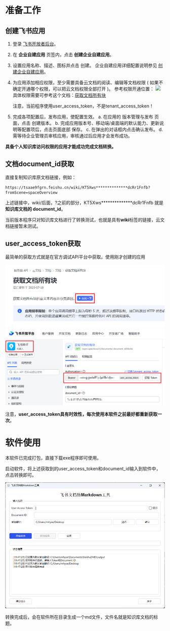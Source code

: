 # 准备工作
## 创建飞书应用
1. 登录 [飞书开放者后台](https://open.feishu.cn/app)。
2. 在 **企业自建应用** 页签内，点击 **创建企业自建应用**。
3. 设置应用名称、描述、图标并点击 创建。
企业自建应用详细配置说明参见 [创建企业自建应用](https://open.larkoffice.com/document/develop-process/self-built-application-development-process#a0a7f6b0)。
4. 为应用添加相应权限，至少需要具备云文档的阅读、编辑等文档权限 ( 如果不确定开通哪个权限，可以把云文档权限全部打开 )。
   参考权限开通位置：
   ![](./screenShot/权限.png)
   具体权限需要可参考这个文档：[获取文档所有块](https://open.feishu.cn/document/server-docs/docs/docs/docx-v1/document/list)

   注意，当前程序使用user_access_token，不是tenant_access_token！
5. 完成各项配置后，发布应用，使配置生效。
    a. 在应用的 版本管理与发布 页面，点击 创建版本。
    b. 完成应用版本号、移动端/桌面端的默认能力、更新说明等配置项后，点击页面底部 保存。
    c. 在弹出的对话框内点击确认发布。
    d. 需等待企业管理员审核应用，审核通过后应用才会发布成功。

**具备个人知识库访问权限的应用才能成功完成文档转换。**
## 文档document_id获取
直接复制知识库原文档链接，例如：
```
https://tsaae9fgrn.feishu.cn/wiki/KT5Xws**************dcRr1Fnfb?fromScene=spaceOverview
```

上述链接中，wiki/后面，?之前的部分，KT5Xws**************dcRr1Fnfb 就是 **知识库文档的 document_id**。

当前版本程序只对知识库文档进行了转换测试，也就是具有**wiki**标签的链接，云文档链接暂未测试。
## user_access_token获取
最简单的获取方式就是在官方调试API平台中获取。使用刚才创建的应用

![](./screenShot/api调试台.png)
![](./screenShot/api调试台1.png)

注意，**user_access_token具有时效性，每次使用本软件之前最好都重新获取一次**。

# 软件使用
本软件已完成打包，直接下载exe程序即可使用。

启动软件，将上述获取到的user_access_token和document_id输入到软件中，点击转换即可。

![](./screenShot/lark2md.png)

转换完成后，会在软件所在目录生成一个md文件，文件名就是知识库文档的标题。

